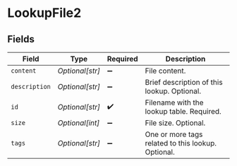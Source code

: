 # LookupFile2


## Fields

| Field                                              | Type                                               | Required                                           | Description                                        |
| -------------------------------------------------- | -------------------------------------------------- | -------------------------------------------------- | -------------------------------------------------- |
| `content`                                          | *Optional[str]*                                    | :heavy_minus_sign:                                 | File content.                                      |
| `description`                                      | *Optional[str]*                                    | :heavy_minus_sign:                                 | Brief description of this lookup. Optional.        |
| `id`                                               | *Optional[str]*                                    | :heavy_check_mark:                                 | Filename with the lookup table. Required.          |
| `size`                                             | *Optional[int]*                                    | :heavy_minus_sign:                                 | File size. Optional.                               |
| `tags`                                             | *Optional[str]*                                    | :heavy_minus_sign:                                 | One or more tags related to this lookup. Optional. |